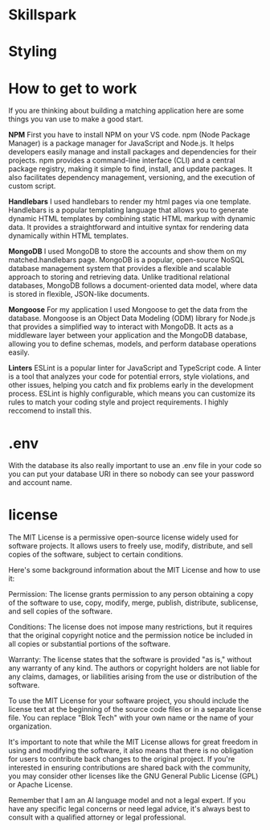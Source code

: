 # Skillspark

# Styling
# How to get to work
If you are thinking about building a matching application here are some things you van use to make a good start.

**NPM**
First you have to install NPM on your VS code.
npm (Node Package Manager) is a package manager for JavaScript and Node.js. It helps developers easily manage and install packages and dependencies for their projects. npm provides a command-line interface (CLI) and a central package registry, making it simple to find, install, and update packages. It also facilitates dependency management, versioning, and the execution of custom script.

**Handlebars**
I used handlebars to render my html pages via one template.
Handlebars is a popular templating language that allows you to generate dynamic HTML templates by combining static HTML markup with dynamic data. It provides a straightforward and intuitive syntax for rendering data dynamically within HTML templates.

**MongoDB**
I used MongoDB to store the accounts and show them on my matched.handlebars page.
MongoDB is a popular, open-source NoSQL database management system that provides a flexible and scalable approach to storing and retrieving data. Unlike traditional relational databases, MongoDB follows a document-oriented data model, where data is stored in flexible, JSON-like documents.

**Mongoose**
For my application I used Mongoose to get the data from the database.
Mongoose is an Object Data Modeling (ODM) library for Node.js that provides a simplified way to interact with MongoDB. It acts as a middleware layer between your application and the MongoDB database, allowing you to define schemas, models, and perform database operations easily.

**Linters**
ESLint is a popular linter for JavaScript and TypeScript code. A linter is a tool that analyzes your code for potential errors, style violations, and other issues, helping you catch and fix problems early in the development process. ESLint is highly configurable, which means you can customize its rules to match your coding style and project requirements. I highly reccomend to install this.

# .env
With the database its also really important to use an .env file in your code so you can put your 
database URI in there so nobody can see your password and account name.


# license
The MIT License is a permissive open-source license widely used for software projects. It allows users to freely use, modify, distribute, and sell copies of the software, subject to certain conditions.

Here's some background information about the MIT License and how to use it:

Permission: The license grants permission to any person obtaining a copy of the software to use, copy, modify, merge, publish, distribute, sublicense, and sell copies of the software.

Conditions: The license does not impose many restrictions, but it requires that the original copyright notice and the permission notice be included in all copies or substantial portions of the software.

Warranty: The license states that the software is provided "as is," without any warranty of any kind. The authors or copyright holders are not liable for any claims, damages, or liabilities arising from the use or distribution of the software.

To use the MIT License for your software project, you should include the license text at the beginning of the source code files or in a separate license file. You can replace "Blok Tech" with your own name or the name of your organization.

It's important to note that while the MIT License allows for great freedom in using and modifying the software, it also means that there is no obligation for users to contribute back changes to the original project. If you're interested in ensuring contributions are shared back with the community, you may consider other licenses like the GNU General Public License (GPL) or Apache License.

Remember that I am an AI language model and not a legal expert. If you have any specific legal concerns or need legal advice, it's always best to consult with a qualified attorney or legal professional.






